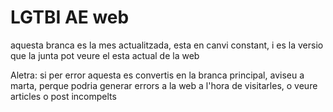 # LGTBI AE web
 
 aquesta branca es la mes actualitzada, esta en canvi constant, i es la versio que la junta pot veure el esta actual de la web

 Aletra: si per error aquesta es convertis en la  branca principal, aviseu a marta, perque podria generar errors a la web a l'hora de visitarles, o veure articles o post incompelts
